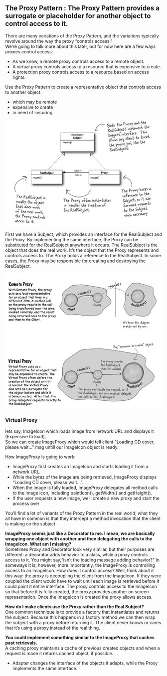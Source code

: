 ## The Proxy Pattern : The Proxy Pattern provides a surrogate or placeholder for another object to control access to it.
  
There are many variations of the Proxy Pattern, and the variations typically revolve around the way the proxy “controls access.”\
We’re going to talk more about this later, but for now here are a few ways proxies control access:
* As we know, a remote proxy controls access to a remote object.
* A virtual proxy controls access to a resource that is expensive to create.
* A protection proxy controls access to a resource based on access rights.

Use the Proxy Pattern to create a representative object that controls access to another object: 
  * which may be remote 
  * expensive to create 
  * in need of securing

![UML Proxy](https://github.com/xXLogicNotFoundXx/DesignPatterns/blob/main/Proxy/img/UMLProxy.png)

First we have a Subject, which provides an interface for the RealSubject and the Proxy. By implementing the same interface, the Proxy can be substituted for the RealSubject anywhere it occurs. The RealSubject is the object that does the real work. It’s the object that the Proxy represents and controls access to. The Proxy holds a reference to the RealSubject. In some cases, the Proxy may be responsible for creating and destroying the RealSubject.

![UML Proxy](https://github.com/xXLogicNotFoundXx/DesignPatterns/blob/main/Proxy/img/RemoteVirtualProxy.png)

### Virtual Proxy
lets say, ImageIcon which loads image from network URL and displays it (Expensive to load).\
So we can create ImageProxy which would tell client "Loading CD cover, please wait..." msg untill our ImageIcon object is ready.

How ImageProxy is going to work:
* ImageProxy first creates an ImageIcon and starts loading it from a network URL.
* While the bytes of the image are being retrieved, ImageProxy displays “Loading CD cover, please wait...”.
* When the image is fully loaded, ImageProxy delegates all method calls to the image icon, including paintIcon(), getWidth() and getHeight().
* If the user requests a new image, we’ll create a new proxy and start the process over

You’ll find a lot of variants of the Proxy Pattern in the real world; what they all have in common is that they intercept a method invocation that
the client is making on the subject.

**ImageProxy seems just like a Decorator to me. I mean, we are basically wrapping one object with another and then delegating the calls to the ImageIcon. What am I missing?**\
Sometimes Proxy and Decorator look very similar, but their purposes are different: a decorator adds behavior to a class, while a proxy controls access
to it. You might say,“Isn’t the loading message adding behavior?” In someways it is; however, more importantly, the ImageProxy is controlling access
to an ImageIcon. How does it control access? Well, think about it this way: the proxy is decoupling the client from the ImageIcon. If they were coupled the client would have to wait until each image is retrieved before it could paint it entire interface. The proxy controls access to the ImageIcon so that before it is fully created, the proxy provides another on screen representation. Once the ImageIcon is created the proxy allows access.

**How do I make clients use the Proxy rather than the Real Subject?**\
One common technique is to provide a factory that instantiates and returns the subject. Because this happens in a factory method we can then wrap the subject with a proxy before returning it. The client never knows or cares that it’s using a proxy instead of the real thing.

**You could implement something similar to the ImageProxy that caches past retrievals.**\
A caching proxy maintains a cache of previous created objects and when a request is made it returns cached object, if possible.


* Adapter changes the interface of the objects it adapts, while the Proxy implements the same interface.
